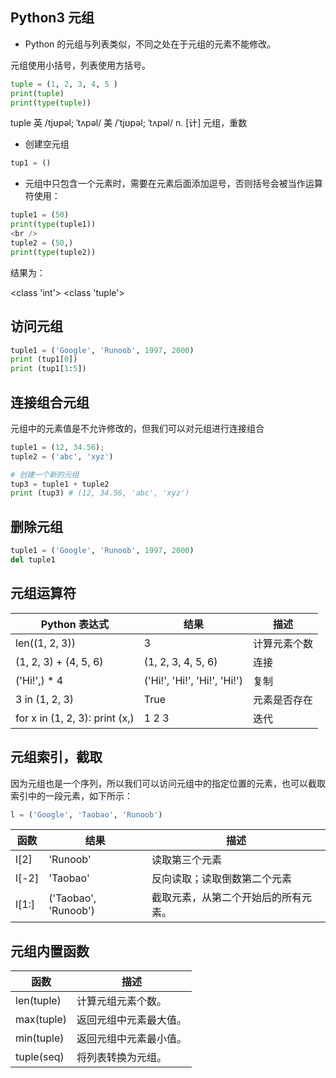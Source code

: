 ## Python3 元组

* Python 的元组与列表类似，不同之处在于元组的元素不能修改。

元组使用小括号，列表使用方括号。
```python
tuple = (1, 2, 3, 4, 5 )
print(tuple)
print(type(tuple))
```
tuple 英 /tjʊpəl; ˈtʌpəl/  美 /ˈtjʊpəl; ˈtʌpəl/  n. [计] 元组，重数

* 创建空元组

```python
tup1 = ()
```

* 元组中只包含一个元素时，需要在元素后面添加逗号，否则括号会被当作运算符使用：

```python
tuple1 = (50)
print(type(tuple1))
<br />
tuple2 = (50,)
print(type(tuple2))
```
结果为：
> 
<class 'int'>
<class 'tuple'>

## 访问元组
```python
tuple1 = ('Google', 'Runoob', 1997, 2000)
print (tup1[0])
print (tup1[1:5])
```

## 连接组合元组
元组中的元素值是不允许修改的，但我们可以对元组进行连接组合
```python
tuple1 = (12, 34.56);
tuple2 = ('abc', 'xyz')

# 创建一个新的元组
tup3 = tuple1 + tuple2
print (tup3) # (12, 34.56, 'abc', 'xyz')
```

## 删除元组
```python
tuple1 = ('Google', 'Runoob', 1997, 2000)
del tuple1
```

## 元组运算符
| Python 表达式| 结果 | 描述 |
| --- | --- | --- |
| len((1, 2, 3)) | 3 | 计算元素个数 |
| (1, 2, 3) + (4, 5, 6) | (1, 2, 3, 4, 5, 6) | 连接 |
| ('Hi!',) * 4 | ('Hi!', 'Hi!', 'Hi!', 'Hi!') | 复制 |
| 3 in (1, 2, 3) | True | 元素是否存在 |
| for x in (1, 2, 3): print (x,) | 1 2 3 | 迭代 |

## 元组索引，截取

因为元组也是一个序列，所以我们可以访问元组中的指定位置的元素，也可以截取索引中的一段元素，如下所示：

```python
l = ('Google', 'Taobao', 'Runoob')
```
| 函数 | 结果 | 描述 |
| --- | --- | --- |
| l[2] | 'Runoob' | 读取第三个元素 |
| l[-2] | 'Taobao' | 反向读取；读取倒数第二个元素 |
| l[1:] | ('Taobao', 'Runoob') | 截取元素，从第二个开始后的所有元素。|

## 元组内置函数
| 函数 | 描述 |
| --- | --- |
| len(tuple) | 计算元组元素个数。 |
| max(tuple) | 返回元组中元素最大值。 |
| min(tuple) | 返回元组中元素最小值。 |
| tuple(seq) | 将列表转换为元组。 |